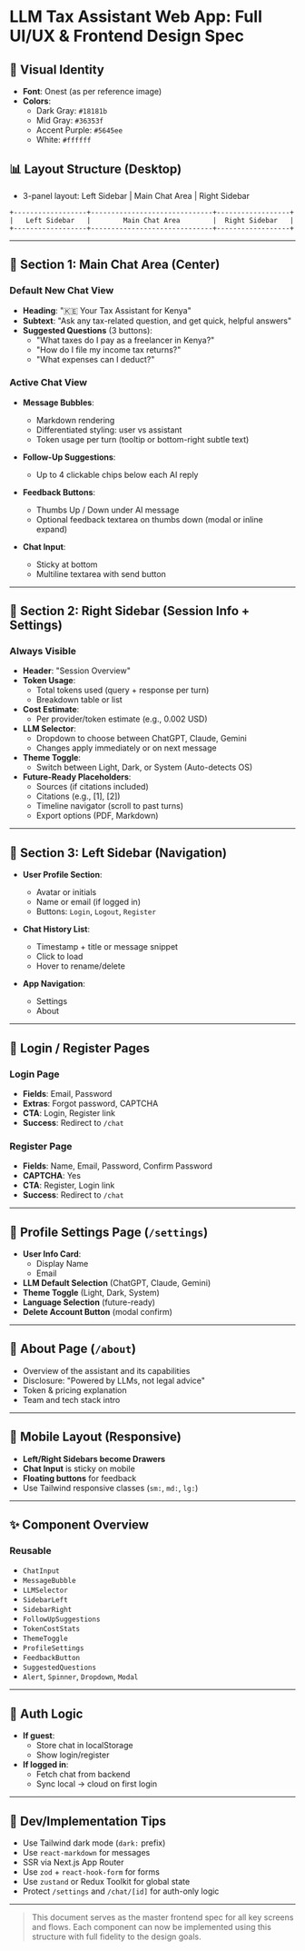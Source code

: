 # LLM Tax Assistant Web App: Full UI/UX & Frontend Design Spec

## 🎨 Visual Identity
- **Font**: Onest (as per reference image)
- **Colors**: 
  - Dark Gray: `#18181b`
  - Mid Gray: `#36353f`
  - Accent Purple: `#5645ee`
  - White: `#ffffff`

## 📊 Layout Structure (Desktop)
- 3-panel layout: Left Sidebar | Main Chat Area | Right Sidebar

```
+------------------+------------------------------+------------------+
|   Left Sidebar   |        Main Chat Area        |  Right Sidebar   |
+------------------+------------------------------+------------------+
```

---

## 🤩 Section 1: Main Chat Area (Center)

### Default New Chat View
- **Heading**: "🇰🇪 Your Tax Assistant for Kenya"
- **Subtext**: "Ask any tax-related question, and get quick, helpful answers"
- **Suggested Questions** (3 buttons):
  - "What taxes do I pay as a freelancer in Kenya?"
  - "How do I file my income tax returns?"
  - "What expenses can I deduct?"

### Active Chat View
- **Message Bubbles**:
  - Markdown rendering
  - Differentiated styling: user vs assistant
  - Token usage per turn (tooltip or bottom-right subtle text)

- **Follow-Up Suggestions**:
  - Up to 4 clickable chips below each AI reply

- **Feedback Buttons**:
  - Thumbs Up / Down under AI message
  - Optional feedback textarea on thumbs down (modal or inline expand)

- **Chat Input**:
  - Sticky at bottom
  - Multiline textarea with send button

---

## 🤩 Section 2: Right Sidebar (Session Info + Settings)

### Always Visible
- **Header**: "Session Overview"
- **Token Usage**:
  - Total tokens used (query + response per turn)
  - Breakdown table or list
- **Cost Estimate**:
  - Per provider/token estimate (e.g., 0.002 USD)
- **LLM Selector**:
  - Dropdown to choose between ChatGPT, Claude, Gemini
  - Changes apply immediately or on next message
- **Theme Toggle**:
  - Switch between Light, Dark, or System (Auto-detects OS)
- **Future-Ready Placeholders**:
  - Sources (if citations included)
  - Citations (e.g., [1], [2])
  - Timeline navigator (scroll to past turns)
  - Export options (PDF, Markdown)

---

## 🤩 Section 3: Left Sidebar (Navigation)

- **User Profile Section**:
  - Avatar or initials
  - Name or email (if logged in)
  - Buttons: `Login`, `Logout`, `Register`

- **Chat History List**:
  - Timestamp + title or message snippet
  - Click to load
  - Hover to rename/delete

- **App Navigation**:
  - Settings
  - About

---

## 🧾 Login / Register Pages

### Login Page
- **Fields**: Email, Password
- **Extras**: Forgot password, CAPTCHA
- **CTA**: Login, Register link
- **Success**: Redirect to `/chat`

### Register Page
- **Fields**: Name, Email, Password, Confirm Password
- **CAPTCHA**: Yes
- **CTA**: Register, Login link
- **Success**: Redirect to `/chat`

---

## 👤 Profile Settings Page (`/settings`)
- **User Info Card**:
  - Display Name
  - Email
- **LLM Default Selection** (ChatGPT, Claude, Gemini)
- **Theme Toggle** (Light, Dark, System)
- **Language Selection** (future-ready)
- **Delete Account Button** (modal confirm)

---

## 📘 About Page (`/about`)
- Overview of the assistant and its capabilities
- Disclosure: "Powered by LLMs, not legal advice"
- Token & pricing explanation
- Team and tech stack intro

---

## 📱 Mobile Layout (Responsive)

- **Left/Right Sidebars become Drawers**
- **Chat Input** is sticky on mobile
- **Floating buttons** for feedback
- Use Tailwind responsive classes (`sm:`, `md:`, `lg:`)

---

## ✨ Component Overview

### Reusable
- `ChatInput`
- `MessageBubble`
- `LLMSelector`
- `SidebarLeft`
- `SidebarRight`
- `FollowUpSuggestions`
- `TokenCostStats`
- `ThemeToggle`
- `ProfileSettings`
- `FeedbackButton`
- `SuggestedQuestions`
- `Alert`, `Spinner`, `Dropdown`, `Modal`

---

## 🔐 Auth Logic
- **If guest**:
  - Store chat in localStorage
  - Show login/register
- **If logged in**:
  - Fetch chat from backend
  - Sync local → cloud on first login

---

## 🚧 Dev/Implementation Tips
- Use Tailwind dark mode (`dark:` prefix)
- Use `react-markdown` for messages
- SSR via Next.js App Router
- Use `zod` + `react-hook-form` for forms
- Use `zustand` or Redux Toolkit for global state
- Protect `/settings` and `/chat/[id]` for auth-only logic

---

> This document serves as the master frontend spec for all key screens and flows. Each component can now be implemented using this structure with full fidelity to the design goals.

